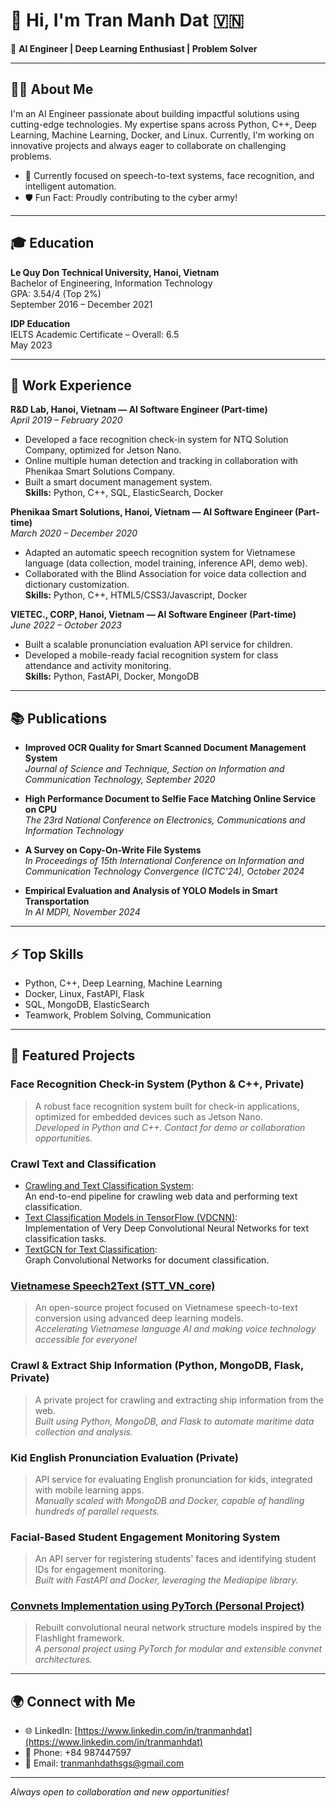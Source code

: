 # 👋 Hi, I'm Tran Manh Dat 🇻🇳

🚀 **AI Engineer | Deep Learning Enthusiast | Problem Solver**

---

## 👨‍💻 About Me

I'm an AI Engineer passionate about building impactful solutions using cutting-edge technologies. My expertise spans across Python, C++, Deep Learning, Machine Learning, Docker, and Linux. Currently, I'm working on innovative projects and always eager to collaborate on challenging problems.

- 🔬 Currently focused on speech-to-text systems, face recognition, and intelligent automation.
- 🛡️ Fun Fact: Proudly contributing to the cyber army!

---

## 🎓 Education

**Le Quy Don Technical University, Hanoi, Vietnam**  
Bachelor of Engineering, Information Technology  
GPA: 3.54/4 (Top 2%)  
September 2016 – December 2021

**IDP Education**  
IELTS Academic Certificate – Overall: 6.5  
May 2023

---

## 💼 Work Experience

**R&D Lab, Hanoi, Vietnam — AI Software Engineer (Part-time)**  
_April 2019 – February 2020_  
- Developed a face recognition check-in system for NTQ Solution Company, optimized for Jetson Nano.
- Online multiple human detection and tracking in collaboration with Phenikaa Smart Solutions Company.
- Built a smart document management system.  
**Skills:** Python, C++, SQL, ElasticSearch, Docker

**Phenikaa Smart Solutions, Hanoi, Vietnam — AI Software Engineer (Part-time)**  
_March 2020 – December 2020_  
- Adapted an automatic speech recognition system for Vietnamese language (data collection, model training, inference API, demo web).
- Collaborated with the Blind Association for voice data collection and dictionary customization.  
**Skills:** Python, C++, HTML5/CSS3/Javascript, Docker

**VIETEC., CORP, Hanoi, Vietnam — AI Software Engineer (Part-time)**  
_June 2022 – October 2023_  
- Built a scalable pronunciation evaluation API service for children.
- Developed a mobile-ready facial recognition system for class attendance and activity monitoring.  
**Skills:** Python, FastAPI, Docker, MongoDB

---

## 📚 Publications

- **Improved OCR Quality for Smart Scanned Document Management System**  
  _Journal of Science and Technique, Section on Information and Communication Technology, September 2020_

- **High Performance Document to Selfie Face Matching Online Service on CPU**  
  _The 23rd National Conference on Electronics, Communications and Information Technology_

- **A Survey on Copy-On-Write File Systems**  
  _In Proceedings of 15th International Conference on Information and Communication Technology Convergence (ICTC'24), October 2024_

- **Empirical Evaluation and Analysis of YOLO Models in Smart Transportation**  
  _In AI MDPI, November 2024_

---

## ⚡ Top Skills

- Python, C++, Deep Learning, Machine Learning
- Docker, Linux, FastAPI, Flask
- SQL, MongoDB, ElasticSearch
- Teamwork, Problem Solving, Communication

---

## 🌟 Featured Projects

### Face Recognition Check-in System (Python & C++, Private)
> A robust face recognition system built for check-in applications, optimized for embedded devices such as Jetson Nano.  
> _Developed in Python and C++. Contact for demo or collaboration opportunities._

### Crawl Text and Classification
- [Crawling and Text Classification System](https://github.com/tranmanhdat/craw_and_text_classification):  
  An end-to-end pipeline for crawling web data and performing text classification.
- [Text Classification Models in TensorFlow (VDCNN)](https://github.com/tranmanhdat/text-classification-models-tf):  
  Implementation of Very Deep Convolutional Neural Networks for text classification tasks.
- [TextGCN for Text Classification](https://github.com/tranmanhdat/text_gcn):  
  Graph Convolutional Networks for document classification.

### [Vietnamese Speech2Text (STT_VN_core)](https://github.com/tranmanhdat/STT_VN_core)
> An open-source project focused on Vietnamese speech-to-text conversion using advanced deep learning models.  
> _Accelerating Vietnamese language AI and making voice technology accessible for everyone!_

### Crawl & Extract Ship Information (Python, MongoDB, Flask, Private)
> A private project for crawling and extracting ship information from the web.  
> _Built using Python, MongoDB, and Flask to automate maritime data collection and analysis._

### Kid English Pronunciation Evaluation (Private)
> API service for evaluating English pronunciation for kids, integrated with mobile learning apps.  
> _Manually scaled with MongoDB and Docker, capable of handling hundreds of parallel requests._

### Facial-Based Student Engagement Monitoring System
> An API server for registering students' faces and identifying student IDs for engagement monitoring.  
> _Built with FastAPI and Docker, leveraging the Mediapipe library._

### [Convnets Implementation using PyTorch (Personal Project)](https://github.com/tranmanhdat/ConvNets_pytorch)
> Rebuilt convolutional neural network structure models inspired by the Flashlight framework.  
> _A personal project using PyTorch for modular and extensible convnet architectures._

---

## 🌍 Connect with Me

- 🌐 LinkedIn: [https://www.linkedin.com/in/tranmanhdat](https://www.linkedin.com/in/tranmanhdat)
- 📱 Phone: +84 987447597
- 📧 Email: tranmanhdathsgs@gmail.com

---

_Always open to collaboration and new opportunities!_
